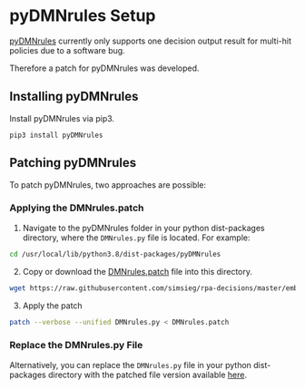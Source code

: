 # pyDMNrules Setup

[pyDMNrules](https://pypi.org/project/pyDMNrules/) currently only supports one decision output result for multi-hit policies due to a software bug.

Therefore a patch for pyDMNrules was developed.

## Installing pyDMNrules

Install pyDMNrules via pip3.

``` 
pip3 install pyDMNrules
```

## Patching pyDMNrules

To patch pyDMNrules, two approaches are possible:

### Applying the DMNrules.patch

1. Navigate to the pyDMNrules folder in your python dist-packages directory, where the `DMNrules.py` file is located.
For example:

```bash
cd /usr/local/lib/python3.8/dist-packages/pyDMNrules
```

2. Copy or download the [DMNrules.patch](./DMNrules.patch) file into this directory.

```bash
wget https://raw.githubusercontent.com/simsieg/rpa-decisions/master/embedded/pyDMNrules/DMNrules.patch
```

3. Apply the patch

```bash
patch --verbose --unified DMNrules.py < DMNrules.patch
```

### Replace the DMNrules.py File

Alternatively, you can replace the `DMNrules.py` file  in your python dist-packages directory with the patched file version available [here](./DMNrules.py).
